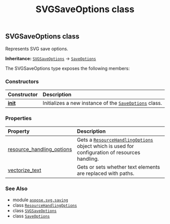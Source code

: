 ﻿---
title: SVGSaveOptions class
second_title: Aspose.SVG for Python via .NET API References
description: 
type: docs
weight: 60
url: /python-net/aspose.svg.saving/svgsaveoptions/
is_root: false
---

## SVGSaveOptions class

Represents SVG save options.



**Inheritance:** [`SVGSaveOptions`](/svg/python-net/aspose.svg.saving/svgsaveoptions) → 
[`SaveOptions`](/svg/python-net/aspose.svg.saving/saveoptions)



The SVGSaveOptions type exposes the following members:

### Constructors
| Constructor | Description |
| :- | :- |
| [__init__](/svg/python-net/aspose.svg.saving/svgsaveoptions/__init__/#) | Initializes a new instance of the [`SaveOptions`](/svg/python-net/aspose.svg.saving/saveoptions) class. |


### Properties
| Property | Description |
| :- | :- |
| [resource_handling_options](/svg/python-net/aspose.svg.saving/svgsaveoptions/resource_handling_options) | Gets a [`ResourceHandlingOptions`](/svg/python-net/aspose.svg.saving/resourcehandlingoptions) object which is used for configuration of resources handling. |
| [vectorize_text](/svg/python-net/aspose.svg.saving/svgsaveoptions/vectorize_text) | Gets or sets whether text elements are replaced with paths. |



### See Also
* module [`aspose.svg.saving`](..)
* class [`ResourceHandlingOptions`](/svg/python-net/aspose.svg.saving/resourcehandlingoptions)
* class [`SVGSaveOptions`](/svg/python-net/aspose.svg.saving/svgsaveoptions)
* class [`SaveOptions`](/svg/python-net/aspose.svg.saving/saveoptions)
